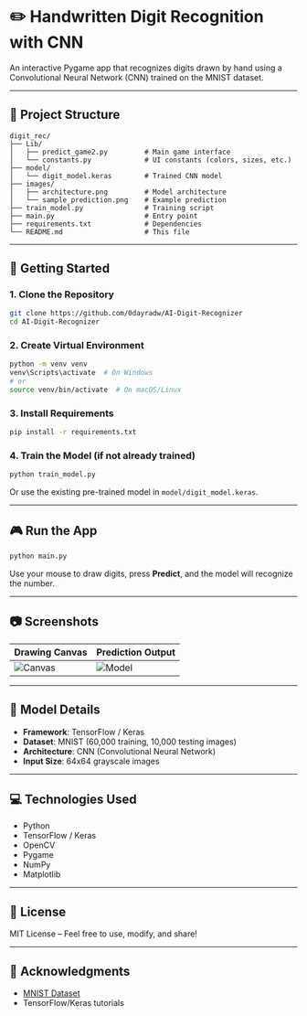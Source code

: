 # ✏️ Handwritten Digit Recognition with CNN

An interactive Pygame app that recognizes digits drawn by hand using a Convolutional Neural Network (CNN) trained on the MNIST dataset.

---

## 📁 Project Structure

```
digit_rec/
├── Lib/
│   ├── predict_game2.py         # Main game interface
│   └── constants.py             # UI constants (colors, sizes, etc.)
├── model/
│   └── digit_model.keras        # Trained CNN model
├── images/
│   ├── architecture.png         # Model architecture
│   └── sample_prediction.png    # Example prediction
├── train_model.py               # Training script
├── main.py                      # Entry point
├── requirements.txt             # Dependencies
└── README.md                    # This file
```

---

## 🚀 Getting Started

### 1. Clone the Repository

```bash
git clone https://github.com/0dayradw/AI-Digit-Recognizer
cd AI-Digit-Recognizer
```

### 2. Create Virtual Environment

```bash
python -m venv venv
venv\Scripts\activate  # On Windows
# or
source venv/bin/activate  # On macOS/Linux
```

### 3. Install Requirements

```bash
pip install -r requirements.txt
```

### 4. Train the Model (if not already trained)

```bash
python train_model.py
```

Or use the existing pre-trained model in `model/digit_model.keras`.

---

## 🎮 Run the App

```bash
python main.py
```

Use your mouse to draw digits, press **Predict**, and the model will recognize the number.

---

## 📷 Screenshots

| Drawing Canvas        | Prediction Output         |
|-----------------------|---------------------------|
| ![Canvas]() | ![Model]() |

---

## 🧠 Model Details

- **Framework**: TensorFlow / Keras
- **Dataset**: MNIST (60,000 training, 10,000 testing images)
- **Architecture**: CNN (Convolutional Neural Network)
- **Input Size**: 64x64 grayscale images

---

## 💻 Technologies Used

- Python
- TensorFlow / Keras
- OpenCV
- Pygame
- NumPy
- Matplotlib

---

## 📄 License

MIT License – Feel free to use, modify, and share!

---

## 🙌 Acknowledgments

- [MNIST Dataset](http://yann.lecun.com/exdb/mnist/)
- TensorFlow/Keras tutorials
